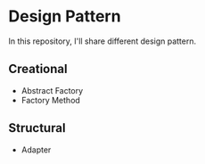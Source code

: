 # Design Pattern

In this repository, I'll share different design pattern.

## Creational
- Abstract Factory
- Factory Method


## Structural
- Adapter
